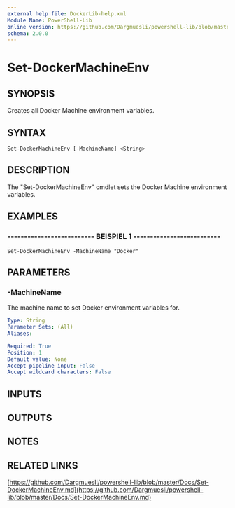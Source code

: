 ```yaml
---
external help file: DockerLib-help.xml
Module Name: PowerShell-Lib
online version: https://github.com/Dargmuesli/powershell-lib/blob/master/Docs/Set-DockerMachineEnv.md
schema: 2.0.0
---
```


# Set-DockerMachineEnv

## SYNOPSIS
Creates all Docker Machine environment variables.

## SYNTAX

```
Set-DockerMachineEnv [-MachineName] <String>
```

## DESCRIPTION
The "Set-DockerMachineEnv" cmdlet sets the Docker Machine environment variables.

## EXAMPLES

### -------------------------- BEISPIEL 1 --------------------------
```
Set-DockerMachineEnv -MachineName "Docker"
```

## PARAMETERS

### -MachineName
The machine name to set Docker environment variables for.

```yaml
Type: String
Parameter Sets: (All)
Aliases: 

Required: True
Position: 1
Default value: None
Accept pipeline input: False
Accept wildcard characters: False
```

## INPUTS

## OUTPUTS

## NOTES

## RELATED LINKS

[https://github.com/Dargmuesli/powershell-lib/blob/master/Docs/Set-DockerMachineEnv.md](https://github.com/Dargmuesli/powershell-lib/blob/master/Docs/Set-DockerMachineEnv.md)

